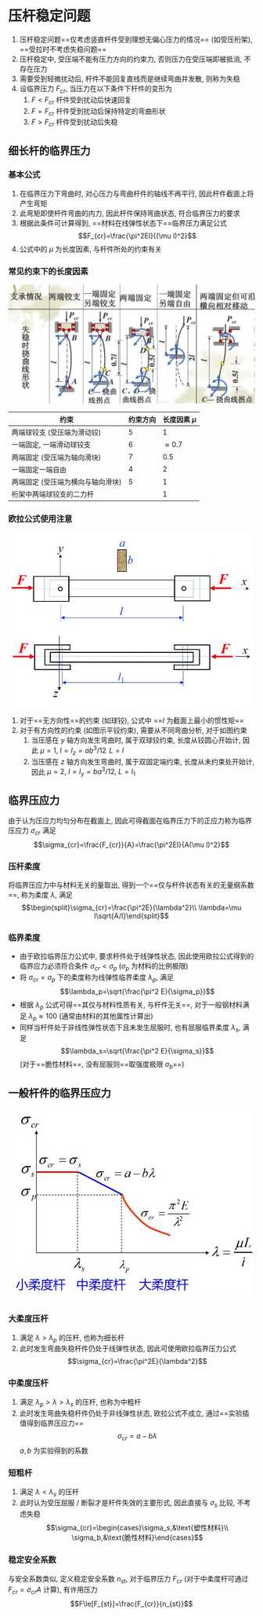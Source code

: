 # 压杆稳定问题
1. 压杆稳定问题==仅考虑竖直杆件受到理想无偏心压力的情况== (如受压桁架), ==受拉时不考虑失稳问题==
1. 压杆稳定中, 受压端不能有压力方向的约束力, 否则压力在受压端即被抵消, 不存在压力
1. 需要受到轻微扰动后, 杆件不能回复直线而是继续弯曲并发散, 则称为失稳
1. 设临界压力 $F_{cr}$, 当压力在以下条件下杆件的变形为
    1. $F<F_{cr}$ 杆件受到扰动后快速回复
    1. $F=F_{cr}$ 杆件受到扰动后保持特定的弯曲形状
    1. $F>F_{cr}$ 杆件受到扰动后失稳

## 细长杆的临界压力
### 基本公式
1. 在临界压力下弯曲时, 对心压力与弯曲杆件的轴线不再平行, 因此杆件截面上将产生弯矩
1. 此弯矩即使杆件弯曲的内力, 因此杆件保持弯曲状态, 符合临界压力的要求
1. 根据此条件可计算得到, ==材料在线弹性状态下==临界压力满足公式 $$F_{cr}=\frac{\pi^2EI}{(\mu l)^2}$$
1. 公式中的 $\mu$ 为长度因素, 与杆件所处的约束有关

### 常见约束下的长度因素
![](./src/%E5%8E%8B%E6%9D%86%E7%A8%B3%E5%AE%9A%E7%9A%84%E4%B8%80%E8%88%AC%E7%BA%A6%E6%9D%9F.jpg)

|约束|约束方向|长度因素 $\mu$|
|--|--|--|
|两端球铰支 (受压端为滑动铰)|$5$|$1$|
|一端固定, 一端滑动球铰支|$6$|$\approx 0.7$|
|两端固定 (受压端为轴向滑块)|$7$|$0.5$|
|一端固定一端自由|$4$|$2$|
|两端固定 (受压端为横向与轴向滑块)|$5$|$1$|
|桁架中两端球铰支的二力杆||$1$|

### 欧拉公式使用注意
![](./src/%E5%B9%B3%E9%93%B0%E5%8E%8B%E6%9D%86.jpg)

1. 对于==无方向性==的约束 (如球铰), 公式中 ==$I$ 为截面上最小的惯性矩==
1. 对于有方向性的约束 (如图示平铰约束), 需要从不同弯曲分析, 对于如图约束
    1. 当压感在 $y$ 轴方向发生弯曲时, 属于双球铰约束, 长度从铰圆心开始计, 因此 $\mu=1,\;I=I_z=ab^3/12\,\;L=l$
    1. 当压感在 $z$ 轴方向发生弯曲时, 属于双固定端约束, 长度从未约束处开始计, 因此 $\mu=2,\;I=I_y=ba^3/12,\;L=l_1$

## 临界压应力
由于认为压应力均匀分布在截面上, 因此可得截面在临界压力下的正应力称为临界压应力 $\sigma_{cr}$ 满足 
$$\sigma_{cr}=\frac{F_{cr}}{A}=\frac{\pi^2EI}{A(\mu l)^2}$$

### 压杆柔度
将临界压应力中与材料无关的量取出, 得到一个==仅与杆件状态有关的无量纲系数==, 称为柔度 $\lambda$, 满足 
$$\begin{split}\sigma_{cr}=\frac{\pi^2E}{\lambda^2}\\
\lambda=\mu l\sqrt{A/I}\end{split}$$

### 临界柔度
* 由于欧拉临界压力公式中, 要求杆件处于线弹性状态, 因此使用欧拉公式得到的临界应力必须符合条件 $\sigma_{cr}<\sigma_{p}$ ($\sigma_p$ 为材料的比例极限)
* 将 $\sigma_{cr}=\sigma_{p}$ 下的柔度称为线弹性临界柔度 $\lambda_p$, 满足 
$$\lambda_p=\sqrt{\frac{\pi^2 E}{\sigma_p}}$$
* 根据 $\lambda_p$ 公式可得==其仅与材料性质有关, 与杆件无关==, 对于一般钢材料满足 $\lambda_p\approx 100$ (通常由材料的其他属性计算出)
* 同样当杆件处于非线性弹性状态下且未发生屈服时, 也有屈服临界柔度 $\lambda_s$, 满足 
$$\lambda_s=\sqrt{\frac{\pi^2 E}{\sigma_s}}$$ 
(对于==脆性材料==, 没有屈服则==取强度极限 $\sigma_b$==)

## 一般杆件的临界压应力

![](./src/%E4%B8%B4%E7%95%8C%E5%8E%8B%E5%BA%94%E5%8A%9B.jpg)

### 大柔度压杆
1. 满足 $\lambda>\lambda_p$ 的压杆, 也称为细长杆
1. 此时发生弯曲失稳杆件仍处于线弹性状态, 因此可使用欧拉临界压力公式 
$$\sigma_{cr}=\frac{\pi^2E}{\lambda^2}$$

### 中柔度压杆
1. 满足 $\lambda_p>\lambda>\lambda_s$ 的压杆, 也称为中粗杆
1. 此时发生弯曲失稳杆件仍处于非线弹性状态, 欧拉公式不成立, 通过==实验插值得到临界压应力== 
$$\sigma_{cr}=a-b\lambda$$ 
$a,b$ 为实验得到的系数

### 短粗杆
1. 满足 $\lambda<\lambda_s$ 的压杆
1. 此时认为受压屈服 / 断裂才是杆件失效的主要形式, 因此直接与 $\sigma_s$ 比较, 不考虑失稳 
$$\sigma_{cr}=\begin{cases}\sigma_s,&\text{塑性材料}\\
\sigma_b,&\text{脆性材料}\end{cases}$$

### 稳定安全系数
与安全系数类似, 定义稳定安全系数 $n_{st}$, 对于临界压力 $F_{cr}$ (对于中柔度杆可通过 $F_{cr}=\sigma_{cr}A$ 计算), 有许用压力 
$$F\le[F_{st}]=\frac{F_{cr}}{n_{st}}$$
